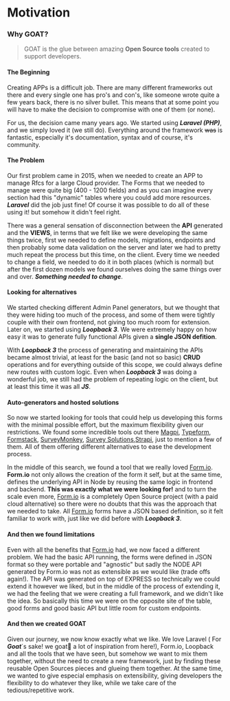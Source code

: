 # Motivation

### Why GOAT?

> GOAT is the glue between amazing **Open Source tools** created to support developers.

#### The Beginning

Creating APPs is a difficult job. There are many different frameworks out there and every single one has pro's and con's, like someone wrote quite a few years back, there is no silver bullet. This means that at some point you will have to make the decision to compromise with one of them (or none).

For us, the decision came many years ago. We started using **_Laravel (PHP)_**, and we simply loved it (we still do). Everything around the framework ~~was~~ is fantastic, especially it's documentation, syntax and of course, it's community.

#### The Problem

Our first problem came in 2015, when we needed to create an APP to manage Rfcs for a large Cloud provider. The Forms that we needed to manage were quite big (400 - 1200 fields) and as you can imagine every section had this "dynamic" tables where you could add more resources. **_Laravel_** did the job just fine! Of course it was possible to do all of these using it! but somehow it didn't feel right.

There was a general sensation of disconnection between the **API** generated and the **VIEWS**, in terms that we felt like we were developing the same things twice, first we needed to define models, migrations, endpoints and then probably some data validation on the server and later we had to pretty much repeat the process but this time, on the client. Every time we needed to change a field, we needed to do it in both places (which is normal) but after the first dozen models we found ourselves doing the same things over and over. **_Something needed to change_**.

#### Looking for alternatives

We started checking different Admin Panel generators, but we thought that they were hiding too much of the process, and some of them were tightly couple with their own frontend, not giving too much room for extension. Later on, we started using **_Loopback 3_**. We were extremely happy on how easy it was to generate fully functional APIs given a **single JSON defition**.

With **_Loopback 3_** the process of generating and maintaining the APIs became almost trivial, at least for the basic (and not so basic) **CRUD** operations and for everything outside of this scope, we could always define new routes with custom logic. Even when **_Loopback 3_** was doing a wonderful job, we still had the problem of repeating logic on the client, but at least this time it was all **_JS_**.

#### Auto-generators and hosted solutions

So now we started looking for tools that could help us developing this forms with the minimal possible effort, but the maximum flexibility given our restrictions. We found some incredible tools out there [Magpi](https://home.magpi.com/), [Typeform](https://www.typeform.com/), [Formstack](https://www.formstack.com), [SurveyMonkey](https://surveymonkey.com), [Survey Solutions](https://mysurvey.solutions/),[Strapi](https://strapi.io/), just to mention a few of them. All of them offering different alternatives to ease the development process.

In the middle of this search, we found a tool that we really loved [Form.io]("https://www.form.io/"). **Form.io** not only allows the creation of the form it self, but at the same time, defines the underlying API in Node by reusing the same logic in frontend and backend. **This was exactly what we were looking for!** and to turn the scale even more, [Form.io]("https://www.form.io/") is a completely Open Source project (with a paid cloud alternative) so there were no doubts that this was the approach that we needed to take. All [Form.io]("https://www.form.io/") forms have a JSON based definition, so it felt familiar to work with, just like we did before with **_Loopback 3_**.

#### And then we found limitations

Even with all the benefits that [Form.io]("https://www.form.io/") had, we now faced a different problem. We had the basic API running, the forms were defined in JSON format so they were portable and "agnostic" but sadly the NODE API generated by Form.io was not as extensible as we would like (trade offs again!). The API was generated on top of EXPRESS so technically we could extend it however we liked, but in the middle of the process of extending it, we had the feeling that we were creating a full framework, and we didn't like the idea. So basically this time we were on the opposite site of the table, good forms and good basic API but little room for custom endpoints.

#### And then we created GOAT

Given our journey, we now know exactly what we like. We love Laravel ( For **_Goat_**´s sake! we goat🐐 a lot of inspiration from here!), Form.io, Loopback and all the tools that we have seen, but somehow we want to mix them together, without the need to create a new framework, just by finding these reusable Open Sources pieces and glueing them together.
At the same time, we wanted to give especial emphasis on extensibility, giving developers the flexibility to do whatever they like, while we take care of the tedious/repetitive work.
